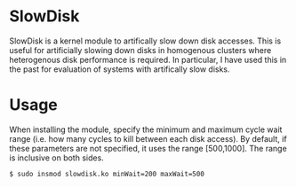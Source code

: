 SlowDisk
========

SlowDisk is a kernel module to artifically slow down disk accesses. This is useful for artificially slowing down disks in homogenous clusters where heterogenous disk performance is required. In particular, I have used this in the past for evaluation of systems with artifically slow disks.

Usage
=====

When installing the module, specify the minimum and maximum cycle wait range (i.e. how many cycles to kill between each disk access). By default, if these parameters are not specified, it uses the range [500,1000]. The range is inclusive on both sides. 

```bash
$ sudo insmod slowdisk.ko minWait=200 maxWait=500
```

